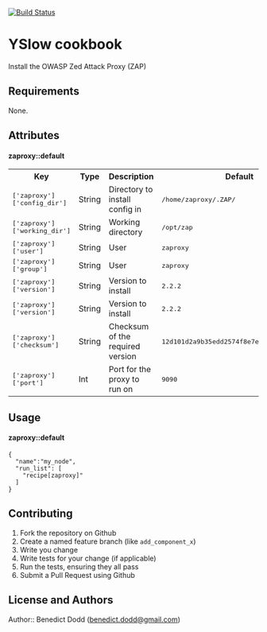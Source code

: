 [![Build Status](https://travis-ci.org/bendodd/zaproxy-cookbook.png)](https://travis-ci.org/bendodd/zaproxy-cookbook)

YSlow cookbook
==========
Install the OWASP Zed Attack Proxy (ZAP)

Requirements
------------
None.

Attributes
----------

#### zaproxy::default
<table>
  <tr>
    <th>Key</th>
    <th>Type</th>
    <th>Description</th>
    <th>Default</th>
  </tr>
  <tr>
    <td><tt>['zaproxy']['config_dir']</tt></td>
    <td>String</td>
    <td>Directory to install config in</td>
    <td><tt>/home/zaproxy/.ZAP/</tt></td>
  </tr>
  <tr>
    <td><tt>['zaproxy']['working_dir']</tt></td>
    <td>String</td>
    <td>Working directory</td>
    <td><tt>/opt/zap</tt></td>
  </tr>
  <tr>
    <td><tt>['zaproxy']['user']</tt></td>
    <td>String</td>
    <td>User</td>
    <td><tt>zaproxy</tt></td>
  </tr>
  <tr>
    <td><tt>['zaproxy']['group']</tt></td>
    <td>String</td>
    <td>User</td>
    <td><tt>zaproxy</tt></td>
  </tr>
  <tr>
    <td><tt>['zaproxy']['version']</tt></td>
    <td>String</td>
    <td>Version to install</td>
    <td><tt>2.2.2</tt></td>
  </tr>
  <tr>
    <td><tt>['zaproxy']['version']</tt></td>
    <td>String</td>
    <td>Version to install</td>
    <td><tt>2.2.2</tt></td>
  </tr>
  <tr>
    <td><tt>['zaproxy']['checksum']</tt></td>
    <td>String</td>
    <td>Checksum of the required version</td>
    <td><tt>12d101d2a9b35edd2574f8e7e140da5bfc0a726d</tt></td>
  </tr>
  <tr>
    <td><tt>['zaproxy']['port']</tt></td>
    <td>Int</td>
    <td>Port for the proxy to run on</td>
    <td><tt>9090</tt></td>
  </tr>

</table>

Usage
-----
#### zaproxy::default

    {
      "name":"my_node",
      "run_list": [
        "recipe[zaproxy]"
      ]
    }

Contributing
------------

1. Fork the repository on Github
2. Create a named feature branch (like `add_component_x`)
3. Write you change
4. Write tests for your change (if applicable)
5. Run the tests, ensuring they all pass
6. Submit a Pull Request using Github

License and Authors
-------------------
Author:: Benedict Dodd (benedict.dodd@gmail.com)
